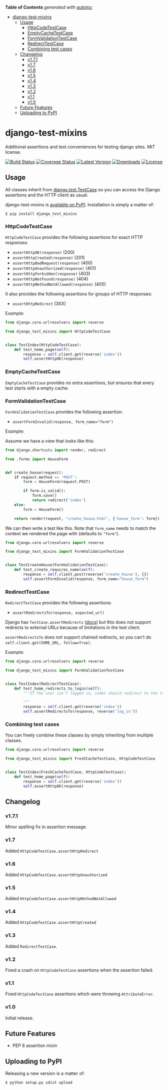 **Table of Contents** *generated with [autotoc](https://github.com/Wilfred/autotoc)*

- [django-test-mixins](#django-test-mixins)
  - [Usage](#usage)
    - [HttpCodeTestCase](#httpcodetestcase)
    - [EmptyCacheTestCase](#emptycachetestcase)
    - [FormValidationTestCase](#formvalidationtestcase)
    - [RedirectTestCase](#redirecttestcase)
    - [Combining test cases](#combining-test-cases)
  - [Changelog](#changelog)
    - [v1.7.1](#v171)
    - [v1.7](#v17)
    - [v1.6](#v16)
    - [v1.5](#v15)
    - [v1.4](#v14)
    - [v1.3](#v13)
    - [v1.2](#v12)
    - [v1.1](#v11)
    - [v1.0](#v10)
  - [Future Features](#future-features)
  - [Uploading to PyPI](#uploading-to-pypi)

# django-test-mixins

Additional assertions and test conveniences for testing django
sites. MIT license.

[![Build Status](https://travis-ci.org/Wilfred/django-test-mixins.png)](https://travis-ci.org/Wilfred/django-test-mixins)
[![Coverage Status](https://coveralls.io/repos/Wilfred/django-test-mixins/badge.png)](https://coveralls.io/r/Wilfred/django-test-mixins)
[![Latest Version](https://pypip.in/v/django_test_mixins/badge.png)](https://pypi.python.org/pypi/django_test_mixins/)
[![Downloads](https://pypip.in/d/django_test_mixins/badge.png)](https://pypi.python.org/pypi/django_test_mixins/)
[![License](https://pypip.in/license/django_test_mixins/badge.png)](https://pypi.python.org/pypi/django_test_mixins/)

## Usage

All classes inherit from
[django.test.TestCase](https://docs.djangoproject.com/en/dev/topics/testing/overview/#django.test.TestCase)
so you can access the Django assertions and the HTTP client as usual.

django-test-mixins is
[available on PyPI](https://pypi.python.org/pypi/django_test_mixins). Installation
is simply a matter of:

    $ pip install django_test_mixins

### HttpCodeTestCase

`HttpCodeTestCase` provides the following assertions for exact HTTP responses:

* `assertHttpOK(response)` (200)
* `assertHttpCreated(response)` (201)
* `assertHttpBadRequest(response)` (400)
* `assertHttpUnauthorized(response)` (401)
* `assertHttpForbidden(response)` (403)
* `assertHttpNotFound(response)` (404)
* `assertHttpMethodNotAllowed(response)` (405)

It also provides the following assertions for groups of HTTP
responses:

* `assertHttpRedirect` (3XX)

Example:

```python
from django.core.urlresolvers import reverse

from django_test_mixins import HttpCodeTestCase


class TestIndex(HttpCodeTestCase):
    def test_home_page(self):
        response = self.client.get(reverse('index'))
        self.assertHttpOK(response)
```

### EmptyCacheTestCase

`EmptyCacheTestCase` provides no extra assertions, but ensures that
every test starts with a empty cache.

### FormValidationTestCase

`FormValidationTestCase` provides the following assertion:

* `assertFormInvalid(response, form_name="form")`

Example:

Assume we have a view that looks like this:

```python
from django.shortcuts import render, redirect

from .forms import HouseForm


def create_house(request):
    if request.method == 'POST':
        form = HouseForm(request.POST)

        if form.is_valid():
            form.save()
            return redirect('index')
    else:
        form = HouseForm()

    return render(request, "create_house.html", {'house_form': form})
```

We can then write a test like this. Note that `form_name` needs to
match the context we rendered the page with (defaults to `"form"`).

```python
from django.core.urlresolvers import reverse

from django_test_mixins import FormValidationTestCase


class TestCreateHouse(FormValidationTestCase):
    def test_create_requires_name(self):
        response = self.client.post(reverse('create_house'), {})
        self.assertFormInvalid(response, form_name="house_form")
```

### RedirectTestCase

`RedirectTestCase` provides the following assertions:

* `assertRedirectsTo(response, expected_url)`

Django has `TestCase.assertRedirects`
([docs](https://docs.djangoproject.com/en/dev/topics/testing/overview/#django.test.SimpleTestCase.assertRedirects))
but this does not support redirects to external URLs because of
limitations in the test client.

`assertRedirectsTo` does not support chained redirects, so you can't
do `self.client.get(SOME_URL, follow=True)`.

Example:

```python
from django.core.urlresolvers import reverse

from django_test_mixins import FormValidationTestCase


class TestIndex(RedirectTestCase):
    def test_home_redirects_to_login(self):
        """If the user isn't logged in, index should redirect to the login page.

        """
        response = self.client.get(reverse('index'))
        self.assertRedirectsTo(response, reverse('log_in'))
```


### Combining test cases

You can freely combine these classes by simply inheriting from
multiple classes.

```python
from django.core.urlresolvers import reverse

from django_test_mixins import FreshCacheTestCase, HttpCodeTestCase


class TestIndex(FreshCacheTestCase, HttpCodeTestCase):
    def test_home_page(self):
        response = self.client.get(reverse('index'))
        self.assertHttpOK(response)
```

## Changelog

### v1.7.1

Minor spelling fix in assertion message.

### v1.7

Added `HttpCodeTestCase.assertHttpRedirect`

### v1.6

Added `HttpCodeTestCase.assertHttpUnauthorized`

### v1.5

Added `HttpCodeTestCase.assertHttpMethodNotAllowed`

### v1.4

Added `HttpCodeTestCase.assertHttpCreated`

### v1.3

Added `RedirectTestCase`.

### v1.2

Fixed a crash on `HttpCodeTestCase` assertions when the assertion
failed.

### v1.1

Fixed `HttpCodeTestCase` assertions which were throwing
`AttributeError`.

### v1.0

Initial release.

## Future Features

* PEP 8 assertion mixin

## Uploading to PyPI

Releasing a new version is a matter of:

    $ python setup.py sdist upload
